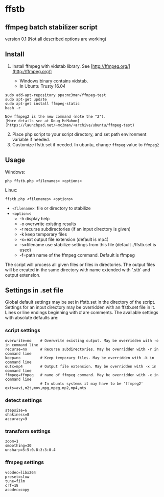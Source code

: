 ffstb
=====
ffmpeg batch stabilizer script
------------------------------

version 0.1
(Not all described options are working)

Install
-------

1. Install ffmpeg with vidstab library. See [http://ffmpeg.org/](http://ffmpeg.org/)

    - Windows binary contains vidstab.
    - In Ubuntu Trusty 16.04
```
sudo add-apt-repository ppa:mc3man/ffmpeg-test
sudo apt-get update
sudo apt-get install ffmpeg-static
hash -r
```
    Now ffmpeg2 is the new command (note the "2").
    [More details see at Doug McMahon](https://launchpad.net/~mc3man/+archive/ubuntu/ffmpeg-test)

2. Place php script to your script directory, and set path environment variable if needed.
3. Customize ffstb.set if needed. In ubuntu, change `ffmpeg` value to `ffmpeg2`

Usage
-----
Windows:
```
php ffstb.php <filenames> <options>
```
Linux:
```
ffstb.php <filenames> <options>
```

- `<filename>`:	file or directory to stabilize
- `<option>`:
	* -h	display help
	* -o	overwrite existing results
	* -r	recurse subdirectories (if an input directory is given)
	* -k	keep temporary files
	* -x=ext	output file extension (default is mp4)
	* -s=filename	use stabilize settings from this file (default ./ffstb.set is used)
	* -f=path	name of the ffmpeg command. Default is ffmpeg

The script will process all given files or files in directories.
The output files will be created in the same directory with name extended with '.stb' and output extension.
	
Settings in .set file
---------------------
Global default settings may be set in ffstb.set in the directory of the script.
Settings for an input directory may be overridden with an ffstb.set file in it.
Lines or line endings beginning with # are comments.
The available settings with absolute defaults are:

### script settings

	overwrite=no	# Overwrite existing output. May be overridden with -o in command line
	recurse=no		# Recurse subdirectories. May be overridden with -r in command line
	keep=no			# Keep temporary files. May be overridden with -k in command line
	outx=mp4		# Output file extension. May be overridden with -x in command line
	ffmpeg=ffmpeg	# name of ffmpeg command. May be overridden with -x in command line
					# In ubuntu systems it may have to be 'ffmpeg2'
	exts=avi,m2t,mov,mpg,mpeg,mp2,mp4,mts

### detect settings
	
	stepsize=6
	shakiness=8
	accuracy=9
	
### transform settings

	zoom=1
	smoothing=30
	unsharp=5:5:0.8:3:3:0.4	
	
### ffmpeg settings

	vcodec=libx264 
	preset=slow 
	tune=film 
	crf=18 
	acodec=copy
